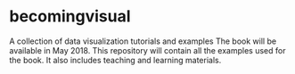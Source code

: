 # becomingvisual
A collection of data visualization tutorials and examples
The book will be available in May 2018. This repository will contain all the examples used for the book. It also includes teaching and learning materials. 
